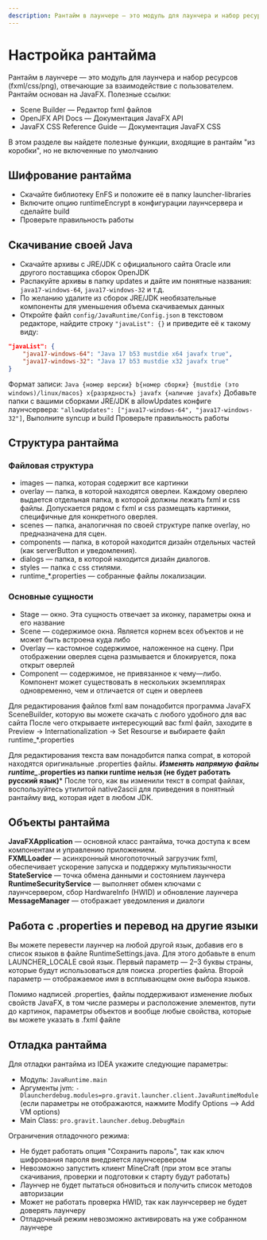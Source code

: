 ```yaml
---
description: Рантайм в лаунчере — это модуль для лаунчера и набор ресурсов, отвечающие за взаимодействие с пользователем.
---
```


# Настройка рантайма  

Рантайм в лаунчере — это модуль для лаунчера и набор ресурсов (fxml/css/png), отвечающие за взаимодействие с пользователем. Рантайм основан на JavaFX. Полезные ссылки:

- Scene Builder — Редактор fxml файлов
- OpenJFX API Docs — Документация JavaFX API
- JavaFX CSS Reference Guide — Документация JavaFX CSS

В этом разделе вы найдете полезные функции, входящие в рантайм "из коробки", но не включенные по умолчанию


## Шифрование рантайма
 - Скачайте библиотеку EnFS и положите её в папку launcher-libraries
 - Включите опцию runtimeEncrypt в конфигурации лаунчсервера и сделайте build
 - Проверьте правильность работы

## Скачивание своей Java

- Скачайте архивы с JRE/JDK с официального сайта Oracle или другого поставщика сборок OpenJDK
- Распакуйте архивы в папку updates и дайте им понятные названия: `java17-windows-64`, `java17-windows-32` и т.д.
- По желанию удалите из сборок JRE/JDK необязательные компоненты для уменьшения объема скачиваемых данных
- Откройте файл `config/JavaRuntime/Config.json` в текстовом редакторе, найдите строку `"javaList": {}` и приведите её к такому виду:

```json
"javaList": {
    "java17-windows-64": "Java 17 b53 mustdie x64 javafx true",
    "java17-windows-32": "Java 17 b53 mustdie x32 javafx true"
}
```

Формат записи: `Java {номер версии} b{номер сборки} {mustdie (это windows)/linux/macos} x{разрядность} javafx {наличие javafx}`
Добавьте папки с вашими сборками JRE/JDK в allowUpdates конфиге лаунчсервера: `"allowUpdates": ["java17-windows-64", "java17-windows-32"]`,
Выполните syncup и build
Проверьте правильность работы

## Структура рантайма


### Файловая структура

- images — папка, которая содержит все картинки
- overlay — папка, в которой находятся оверлеи. Каждому оверлею выдается отдельная папка, в которой должны лежать fxml и css файлы. Допускается рядом с fxml и css размещать картинки, специфичные для конкретного оверлея.
- scenes — папка, аналогичная по своей структуре папке overlay, но предназначена для сцен.
- components — папка, в которой находится дизайн отдельных частей (как serverButton и уведомления).
- dialogs — папка, в которой находится дизайн диалогов.
- styles — папка с css стилями.
- runtime_*.properties — собранные файлы локализации.
  
### Основные сущности

- Stage — окно. Эта сущность отвечает за иконку, параметры окна и его название  
- Scene — содержимое окна. Является корнем всех объектов и не может быть встроена куда либо  
- Overlay — кастомное содержимое, наложенное на сцену. При отображении оверлея сцена размывается и блокируется, пока открыт оверлей  
- Component — содержимое, не привязанное к чему—либо. Компонент может существовать в нескольких экземплярах одновременно, чем и отличается от сцен и оверлеев  
  
Для редактирования файлов fxml вам понадобится программа JavaFX SceneBuilder, которую вы можете скачать с любого удобного для вас сайта
После чего открываете интересующий вас fxml файл, заходите в Preview -> Internationalization -> Set Resourse и выбираете файл runtime_*.properties

Для редактирования текста вам понадобится папка compat, в которой находятся оригинальные .properties файлы. ***Изменять напрямую файлы runtime_*.properties из папки runtime нельзя (не будет работать русский язык)***
После того, как вы изменили текст в compat файлах, воспользуйтесь утилитой native2ascii для приведения в понятный рантайму вид, которая идет в любом JDK.


## Объекты рантайма

**JavaFXApplication** — основной класс рантайма, точка доступа к всем компонентам и управлению приложением.  
**FXMLLoader** — асинхронный многопоточный загрузчик fxml, обеспечивает ускорение запуска и поддержку мультиязычности  
**StateService** — точка обмена данными и состоянием лаунчера  
**RuntimeSecurityService** — выполняет обмен ключами с лаунчсервером, сбор HardwareInfo (HWID) и обновление лаунчера  
**MessageManager** — отображает уведомления и диалоги  

## Работа с .properties и перевод на другие языки

Вы можете перевести лаунчер на любой другой язык, добавив его в список языков в файле RuntimeSettings.java. Для этого добавьте в enum LAUNCHER_LOCALE свой язык. Первый параметр — 2–3 буквы страны, которые будут использоваться для поиска .properties файла. Второй параметр — отображаемое имя в всплывающем окне выбора языков.

Помимо надписей .properties, файлы поддерживают изменение любых свойств JavaFX, в том числе размеры и расположение элементов, пути до картинок, параметры объектов и вообще любые свойства, которые вы можете указать в .fxml файле

## Отладка рантайма

Для отладки рантайма из IDEA укажите следующие параметры:

- Модуль: `JavaRuntime.main`
- Аргументы jvm: `-Dlauncherdebug.modules=pro.gravit.launcher.client.JavaRuntimeModule` (если параметры не отображаются, нажмите Modify Options —> Add VM options)
- Main Class: `pro.gravit.launcher.debug.DebugMain`

Ограничения отладочного режима:

- Не будет работать опция "Сохранить пароль", так как ключ шифрования пароля внедряется лаунчсервером
- Невозможно запустить клиент MineCraft (при этом все этапы скачивания, проверки и подготовки к старту будут работать)
- Лаунчер не будет пытаться обновиться и получить список методов авторизации
- Может не работать проверка HWID, так как лаунчсервер не будет доверять лаунчеру
- Отладочный режим невозможно активировать на уже собранном лаунчере